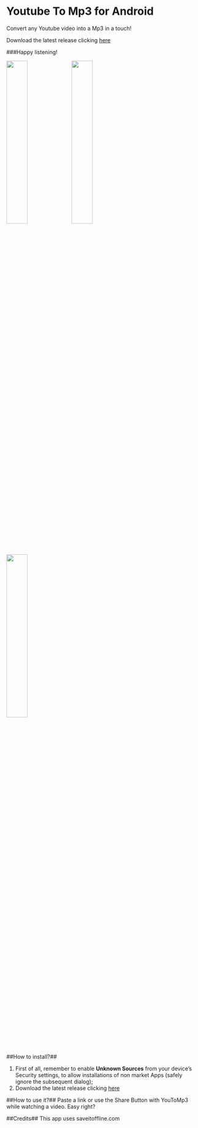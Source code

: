 # Youtube To Mp3 for Android
Convert any Youtube video into a Mp3 in a touch!

Download the latest release clicking [here](https://github.com/makebit/YoutubeToMp3/raw/master/YoutubeToMp3.apk)

###Happy listening!

<img src="http://s12.postimg.org/ph4nkmq71/home_smartphone_en.png" width=33%>
<img src="http://s12.postimg.org/hlypjk5y5/youtube_share.png" width=33%>
<img src="http://s12.postimg.org/qaluqzllp/youtube_click.png" width=33%>


##How to install?##

 1. First of all, remember to enable **Unknown Sources** from your device’s Security settings, to allow installations of non market Apps (safely ignore the subsequent dialog);
 2. Download the latest release clicking [here](https://github.com/makebit/YoutubeToMp3/blob/master/YoutubeToMp3.apk)

##How to use it?##
Paste a link or use the Share Button with YouToMp3 while watching a video.
Easy right?

##Credits##
This app uses saveitoffline.com